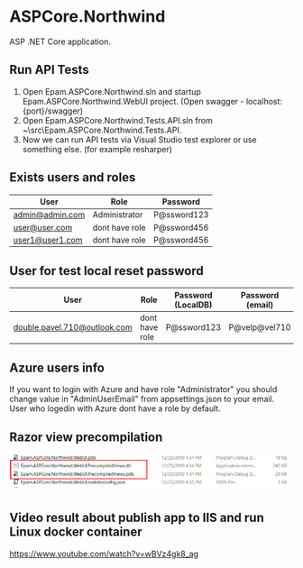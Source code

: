 # ASPCore.Northwind
ASP .NET Core application.

## Run API Tests
1. Open Epam.ASPCore.Northwind.sln and startup Epam.ASPCore.Northwind.WebUI project. (Open swagger - localhost:{port}/swagger)
2. Open Epam.ASPCore.Northwind.Tests.API.sln from ~\src\Epam.ASPCore.Northwind.Tests.API.
3. Now we can run API tests via Visual Studio test explorer or use something else. (for example resharper)

## Exists users and roles
| User  | Role | Password |
| ------------- | ------------- | ------------- |
| admin@admin.com  | Administrator  | P@ssword123  | 
| user@user.com  | dont have role  | P@ssword456  | 
| user1@user1.com  | dont have role  | P@ssword456  |

## User for test local reset password
| User  | Role | Password (LocalDB) | Password (email) |
| ------------- | ------------- | ------------- | ------------- |
| double.pavel.710@outlook.com  | dont have role  | P@ssword123  | P@velp@vel710  |

## Azure users info
If you want to login with Azure and have role "Administrator" you should change value in "AdminUserEmail" from appsettings.json to your email. User who logedin with Azure dont have a role by default.

## Razor view precompilation
![alt text](https://github.com/Pavel710/ASPCore.Northwind/blob/master/RazorView1.png)

## Video result about publish app to IIS and run Linux docker container
https://www.youtube.com/watch?v=wBVz4gk8_ag
